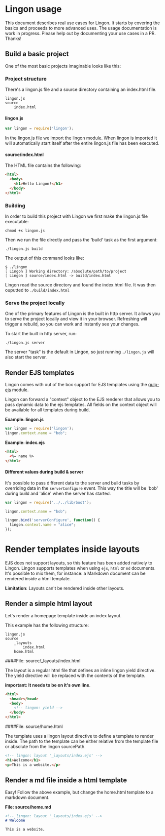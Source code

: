 # Lingon usage

This document describes real use cases for Lingon. It starts by covering the basics and proceeds to more advanced uses. The usage documentation is work in progress. Please help out by documenting your use cases in a PR. Thanks!

## Build a basic project

One of the most basic projects imaginable looks like this: 

### Project structure

There's a lingon.js file and a source directory containing an index.html file.

	lingon.js
	source
		index.html

#### lingon.js
```JavaScript
var lingon = require('lingon');
```

In the lingon.js file we import the lingon module. When lingon is imported it will automatically start itself after the entire lingon.js file has been executed.


#### source/index.html

The HTML file contains the following: 

```HTML
<html>
  <body>
    <h1>Hello Lingon!</h1>
  </body>
</html>
```

### Building

In order to build this project with Lingon we first make the lingon.js file executable:

	chmod +x lingon.js

Then we run the file directly and pass the 'build' task as the first argument:

	./lingon.js build

The output of this command looks like:

```
$ ./lingon
[ Lingon ] Working directory: /absolute/path/to/project
[ Lingon ] source/index.html -> build/index.html
```

Lingon read the source directory and found the index.html file. It was then ouputted to ``./build/index.html``

### Serve the project locally

One of the primary features of Lingon is the built in http server. It allows you to serve the project locally and view it in your browser. Refreshing will trigger a rebuild, so you can work and instantly see your changes.

To start the built in http server, run: 

	./lingon.js server

The server "task" is the default in Lingon, so just running ``./lingon.js`` will also start the server.

## Render EJS templates

Lingon comes with out of the box support for EJS templates using the [gulp-ejs](https://github.com/rogeriopvl/gulp-ejs) module. 

Lingon can forward a "context" object to the EJS renderer that allows you to pass dynamic data to the ejs templates. All fields on the context object will be available for all templates during build.

**Example: lingon.js**

```JavaScript
var lingon = require('lingon');
lingon.context.name = "bob";

```

**Example: index.ejs**

```html
<html>
  <%= name %>
</html>
```

#### Different values during build & server
It's possible to pass different data to the server and build tasks by overriding data in the `serverConfigure` event. This way the title will be 'bob' during build and 'alice' when the server has started.

```JavaScript
var lingon = require('../../lib/boot');

lingon.context.name = "bob";

lingon.bind('serverConfigure', function() {
  lingon.context.name = "alice";
});

```

# Render templates inside layouts

EJS does not support layouts, so this feature has been added natively to Lingon. Lingon supports templates when using `ejs`, `html` or `md` documents. It's possible to mix them, for instance: a Markdown document can be rendered inside a html template.

**Limitation:** Layouts can't be rendered inside other layouts.

## Render a simple html layout

Let's render a homepage template inside an index layout.

This example has the following structure: 

	lingon.js
	source
		_layouts
			index.html
		home.html

####File: source/_layouts/index.html

The layout is a regular html file that defines an inline lingon yield directive. The yield directive will be replaced with the contents of the template. 

**important: It needs to be on it's own line.**

```html
<html>
  <head></head>
  <body>
    <!-- lingon: yield -->
  </body>
</html>
```

####File: source/home.html

The template uses a lingon layout directive to define a template to render inside. The path to the template can be either relative from the template file or absolute from the lingon sourcePath.

```html
<!-- lingon: layout '_layouts/index.ejs' -->
<h1>Welcome</h1>
<p>This is a website.</p>
```

## Render a md file inside a html template

Easy! Follow the above example, but change the home.html template to a markdown document.

**File: source/home.md**

```Markdown
<!-- lingon: layout '_layouts/index.ejs' -->
# Welcome

This is a website.
```

















